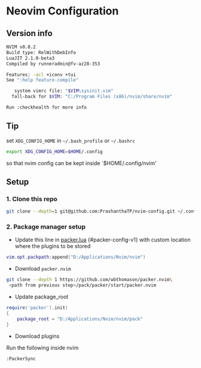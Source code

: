# Neovim Configuration

## Version info

```bash
NVIM v0.8.2
Build type: RelWithDebInfo
LuaJIT 2.1.0-beta3
Compiled by runneradmin@fv-az28-353

Features: -acl +iconv +tui
See ":help feature-compile"

   system vimrc file: "$VIM\sysinit.vim"
  fall-back for $VIM: "C:/Program Files (x86)/nvim/share/nvim"

Run :checkhealth for more info
```
## Tip

set `XDG_CONFIG_HOME` in `~/.bash_profile` or `~/.bashrc`

```bash
export XDG_CONFIG_HOME=$HOME/.config
```
so that nvim config can be kept inside `$HOME/.config/nvim'


## Setup

### 1. Clone this repo

```bash
git clone --depth=1 git@github.com:PrashanthaTP/nvim-config.git ~/.config/nvim
```

### 2. Package manager setup

+ Update this line in [packer.lua](lua/tpp/packer.lua) {#packer-config-v1}
with custom location where the plugins to be stored
```lua
vim.opt.packpath:append("D:/Applications/Nvim/nvim")
```

+ Download `packer.nvim`

```bash
git clone --depth 1 https://github.com/wbthomason/packer.nvim\
 <path from previous step>/pack/packer/start/packer.nvim
 ```

+ Update package_root

```lua
require('packer').init(
{
	package_root = "D:/Applications/Nvim/nvim/pack"
}
```

+ Download plugins

Run the following inside nvim
```
:PackerSync
```

